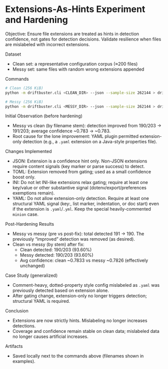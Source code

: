 # Extensions-As-Hints Experiment and Hardening

Objective: Ensure file extensions are treated as hints in detection confidence, not gates for detection decisions. Validate resilience when files are mislabeled with incorrect extensions.

Dataset
- Clean set: a representative configuration corpus (≈200 files)
- Messy set: same files with random wrong extensions appended

Commands
```bash
# Clean (256 KiB)
python -m driftbuster.cli <CLEAN_DIR> --json --sample-size 262144 > driftbuster_clean_rescan_256k.jsonl

# Messy (256 KiB)
python -m driftbuster.cli <MESSY_DIR> --json --sample-size 262144 > driftbuster_exts_mess_scan_256k.jsonl
```

Initial Observation (before hardening)
- Messy vs clean (by filename stem): detection improved from 190/203 → 191/203; average confidence ~0.783 → ~0.783.
- Root cause for the lone improvement: YAML plugin permitted extension-only detection (e.g., a `.yaml` extension on a Java-style properties file).

Changes Implemented
- JSON: Extension is a confidence hint only. Non-JSON extensions require content signals (key marker or parse success) to detect.
- TOML: Extension removed from gating; used as a small confidence boost only.
- INI: Do not let INI-like extensions relax gating; require at least one key/value or other substantive signal (dotenv/export/preferences exemptions remain).
- YAML: Do not allow extension-only detection. Require at least one structural YAML signal (key:, list marker, indentation, or doc start) even if the extension is `.yaml`/`.yml`. Keep the special heavily-commented `minion` case.

Post-Hardening Results
- Messy vs messy (pre vs post-fix): total detected 191 → 190. The previously “improved” detection was removed (as desired).
- Clean vs messy (by stem) after fix:
  - Clean detected: 190/203 (93.60%)
  - Messy detected: 190/203 (93.60%)
  - Avg confidence: clean ~0.7833 vs messy ~0.7826 (effectively unchanged)

Case Study (generalized)
- Comment-heavy, dotted-property style config mislabeled as `.yaml` was previously detected based on extension alone.
- After gating change, extension-only no longer triggers detection; structural YAML is required.

Conclusion
- Extensions are now strictly hints. Mislabeling no longer increases detections.
- Coverage and confidence remain stable on clean data; mislabeled data no longer causes artificial increases.

Artifacts
- Saved locally next to the commands above (filenames shown in examples).
